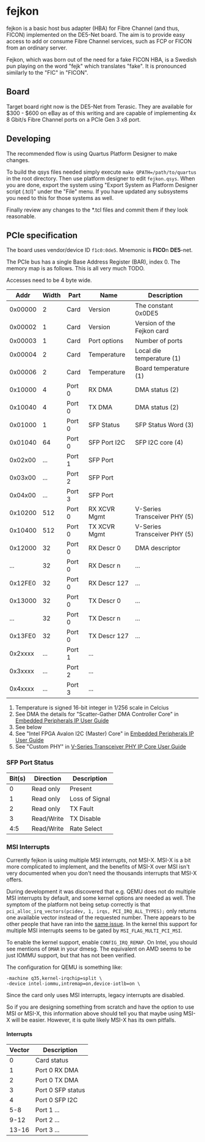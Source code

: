 # fejkon

fejkon is a basic host bus adapter (HBA) for Fibre Channel (and thus, FICON) implemented on the DE5-Net board.
The aim is to provide easy access to add or consume Fibre Channel services, such as FCP or FICON
from an ordinary server.

Fejkon, which was born out of the need for a fake FICON HBA, is a Swedish pun playing on the word "fejk" which
translates "fake". It is pronounced similarly to the "FIC" in "FICON".

## Board

Target board right now is the DE5-Net from Terasic. They are available for $300 - $600 on eBay as of this writing
and are capable of implementing 4x 8 Gbit/s Fibre Channel ports on a PCIe Gen 3 x8 port.

## Developing

The recommended flow is using Quartus Platform Designer to make changes.

To build the qsys files needed simply execute `make QPATH=/path/to/quartus` in the root directory.
Then use platform designer to edit `fejkon.qsys`. When you are done, export the system
using "Export System as Platform Designer script (.tcl)" under the "File" menu. If you
have updated any subsystems you need to this for those systems as well.

Finally review any changes to the \*.tcl files and commit them if they look reasonable.

## PCIe specification

The board uses vendor/device ID `f1c0:0de5`. Mnemonic is **FICO**n **DE5**-net.

The PCIe bus has a single Base Address Register (BAR), index 0.
The memory map is as follows. This is all very much TODO.

Accesses need to be 4 byte wide.

| Addr    | Width | Part   | Name          | Description                  |
|---------|-------|--------|---------------|------------------------------|
| 0x00000 | 2     | Card   | Version       | The constant 0x0DE5          |
| 0x00002 | 1     | Card   | Version       | Version of the Fejkon card   |
| 0x00003 | 1     | Card   | Port options  | Number of ports              |
| 0x00004 | 2     | Card   | Temperature   | Local die temperature (1)    |
| 0x00006 | 2     | Card   | Temperature   | Board temperature (1)        |
| 0x10000 | 4     | Port 0 | RX DMA        | DMA status (2)               |
| 0x10040 | 4     | Port 0 | TX DMA        | DMA status (2)               |
| 0x01000 | 1     | Port 0 | SFP Status    | SFP Status Word (3)          |
| 0x01040 | 64    | Port 0 | SFP Port I2C  | SFP I2C core (4)             |
| 0x02x00 | ...   | Port 1 | SFP Port      |                              |
| 0x03x00 | ...   | Port 2 | SFP Port      |                              |
| 0x04x00 | ...   | Port 3 | SFP Port      |                              |
| 0x10200 | 512   | Port 0 | RX XCVR Mgmt  | V-Series Transceiver PHY (5) |
| 0x10400 | 512   | Port 0 | TX XCVR Mgmt  | V-Series Transceiver PHY (5) |
| 0x12000 | 32    | Port 0 | RX Descr 0    | DMA descriptor               |
| ...     | 32    | Port 0 | RX Descr n    | ...                          |
| 0x12FE0 | 32    | Port 0 | RX Descr 127  | ...                          |
| 0x13000 | 32    | Port 0 | TX Descr 0    | ...                          |
| ...     | 32    | Port 0 | TX Descr n    | ...                          |
| 0x13FE0 | 32    | Port 0 | TX Descr 127  | ...                          |
| 0x2xxxx | ...   | Port 1 | ...           |                              |
| 0x3xxxx | ...   | Port 2 | ...           |                              |
| 0x4xxxx | ...   | Port 3 | ...           |                              |


1) Temperature is signed 16-bit integer in 1/256 scale in Celcius
2) See DMA the details for "Scatter-Gather DMA Controller Core" in
[Embedded Peripherals IP User Guide](https://www.intel.com/content/dam/www/programmable/us/en/pdfs/literature/ug/ug_embedded_ip.pdf)
3) See below
4) See "Intel FPGA Avalon I2C (Master) Core" in [Embedded Peripherals IP User Guide](https://www.intel.com/content/dam/www/programmable/us/en/pdfs/literature/ug/ug_embedded_ip.pdf)
5) See "Custom PHY" in [V-Series Transceiver PHY IP Core User Guide](https://www.intel.com/content/dam/www/programmable/us/en/pdfs/literature/ug/xcvr_user_guide.pdf)

### SFP Port Status

| Bit(s) | Direction   | Description      |
|--------|-------------|------------------|
| 0      | Read only   | Present          |
| 1      | Read only   | Loss of Signal   |
| 2      | Read only   | TX Fault         |
| 3      | Read/Write  | TX Disable       |
| 4:5    | Read/Write  | Rate Select      |

### MSI Interrupts

Currently fejkon is using multiple MSI interrupts, not MSI-X. MSI-X is a bit
more complicated to implement, and the benefits of MSI-X over MSI isn't very
documented when you don't need the thousands interrupts that MSI-X offers.

During development it was discovered that e.g. QEMU does not do multiple MSI
interrupts by default, and some kernel options are needed as well. The symptom
of the platform not being setup correctly is that
`pci_alloc_irq_vectors(pcidev, 1, irqs, PCI_IRQ_ALL_TYPES);` only returns one
available vector instead of the requested number. There appears to be other
people that have ran into the
[same issue](https://stackoverflow.com/questions/34406632/is-multi-message-msi-implemented-on-linux-x86).
In the kernel this support for multiple MSI interrupts seems to be gated by
`MSI_FLAG_MULTI_PCI_MSI`.

To enable the kernel support, enable `CONFIG_IRQ_REMAP`. On Intel, you should
see mentions of `DMAR` in your dmesg. The equivalent on AMD seems to be just
IOMMU support, but that has not been verified.

The configuration for QEMU is something like:
```
-machine q35,kernel-irqchip=split \
-device intel-iommu,intremap=on,device-iotlb=on \
```

Since the card only uses MSI interrupts, legacy interrupts are disabled.

So if you are designing something from scratch and have the option to use MSI
or MSI-X, this information above should tell you that maybe using MSI-X will
be easier. However, it is quite likely MSI-X has its own pitfalls.

#### Interrupts

| Vector | Description        |
|--------|--------------------|
| 0      | Card status        |
| 1      | Port 0 RX DMA      |
| 2      | Port 0 TX DMA      |
| 3      | Port 0 SFP status  |
| 4      | Port 0 SFP I2C     |
| 5-8    | Port 1 ...         |
| 9-12   | Port 2 ...         |
| 13-16  | Port 3 ...         |
